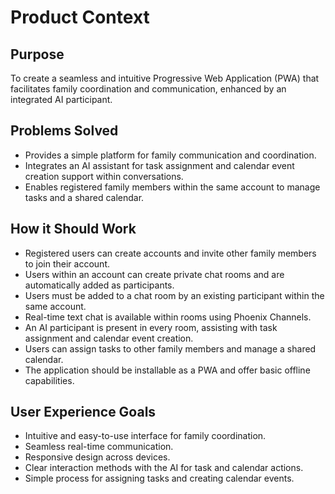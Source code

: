 # Product Context

## Purpose

To create a seamless and intuitive Progressive Web Application (PWA) that facilitates family coordination and communication, enhanced by an integrated AI participant.

## Problems Solved

- Provides a simple platform for family communication and coordination.
- Integrates an AI assistant for task assignment and calendar event creation support within conversations.
- Enables registered family members within the same account to manage tasks and a shared calendar.

## How it Should Work

- Registered users can create accounts and invite other family members to join their account.
- Users within an account can create private chat rooms and are automatically added as participants.
- Users must be added to a chat room by an existing participant within the same account.
- Real-time text chat is available within rooms using Phoenix Channels.
- An AI participant is present in every room, assisting with task assignment and calendar event creation.
- Users can assign tasks to other family members and manage a shared calendar.
- The application should be installable as a PWA and offer basic offline capabilities.

## User Experience Goals

- Intuitive and easy-to-use interface for family coordination.
- Seamless real-time communication.
- Responsive design across devices.
- Clear interaction methods with the AI for task and calendar actions.
- Simple process for assigning tasks and creating calendar events.
